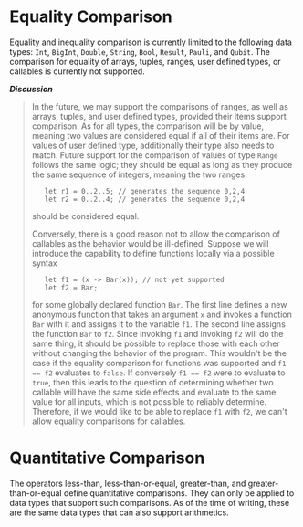 # Equality Comparison

Equality and inequality comparison is currently limited to the following data types: `Int`, `BigInt`, `Double`, `String`, `Bool`, `Result`, `Pauli`, and `Qubit`. The comparison for equality of arrays, tuples, ranges, user defined types, or callables is currently not supported. 

*__Discussion__*
>In the future, we may support the comparisons of ranges, as well as arrays, tuples, and user defined types, provided their items support comparison. As for all types, the comparison will be by value, meaning two values are considered equal if all of their items are. For values of user defined type, additionally their type also needs to match. Future support for the comparison of values of type `Range` follows the same logic; they should be equal as long as they produce the same sequence of integers, meaning the two ranges 
>```qsharp
>    let r1 = 0..2..5; // generates the sequence 0,2,4
>    let r2 = 0..2..4; // generates the sequence 0,2,4
>```
>should be considered equal.
>
>Conversely, there is a good reason not to allow the comparison of callables as the behavior would be ill-defined. Suppose we will introduce the capability to define functions locally via a possible syntax
>```qsharp
>    let f1 = (x -> Bar(x)); // not yet supported
>    let f2 = Bar;
>```
>for some globally declared function `Bar`. The first line defines a new anonymous function that takes an argument `x` and invokes a function `Bar` with it and assigns it to the variable `f1`. The second line assigns the function `Bar` to `f2`. Since invoking `f1` and invoking `f2` will do the same thing, it should be possible to replace those with each other without changing the behavior of the program. This wouldn't be the case if the equality comparison for functions was supported and `f1 == f2` evaluates to `false`. If conversely `f1 == f2` were to evaluate to `true`, then this leads to the question of determining whether two callable will have the same side effects and evaluate to the same value for all inputs, which is not possible to reliably determine. Therefore, if we would like to be able to replace `f1` with `f2`, we can't allow equality comparisons for callables.  

# Quantitative Comparison

The operators less-than, less-than-or-equal,  greater-than, and greater-than-or-equal define quantitative comparisons. They can only be applied to data types that support such comparisons. As of the time of writing, these are the same data types that can also support arithmetics. 
